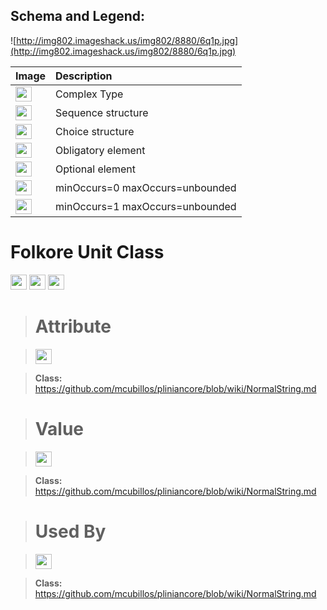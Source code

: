 <h2><b>Schema and Legend:</b></h2>


![http://img802.imageshack.us/img802/8880/6q1p.jpg](http://img802.imageshack.us/img802/8880/6q1p.jpg)

|Image|Description|
|:----|:----------|
|<img src='http://imageshack.us/a/img16/5397/multipleg.jpg' width='26' height='24' />|Complex Type|
|<img src='http://img6.imageshack.us/img6/1315/sequencej.jpg' width='26' height='24' />|Sequence structure|
|<img src='http://img266.imageshack.us/img266/2791/choice.jpg' width='26' height='24' />|Choice structure|
|<img src='http://img52.imageshack.us/img52/2777/elementkw.jpg' width='26' height='24' />|Obligatory element|
|<img src='http://img585.imageshack.us/img585/4808/optional.jpg' width='26' height='24' />|Optional element|
|<img src='http://img19.imageshack.us/img19/4356/infinitol.jpg' width='26' height='24' />|minOccurs=0 maxOccurs=unbounded|
|<img src='http://img198.imageshack.us/img198/6134/unoinfinito.jpg' width='26' height='24' />|minOccurs=1 maxOccurs=unbounded|

<h1><b>Folkore Unit Class</b></h1>

<img src='http://imageshack.us/a/img16/5397/multipleg.jpg' width='26' height='24' /> <img src='http://img6.imageshack.us/img6/1315/sequencej.jpg' width='26' height='24' /> <img src='http://img198.imageshack.us/img198/6134/unoinfinito.jpg' width='26' height='24' />

> # Attribute #

> <img src='http://img52.imageshack.us/img52/2777/elementkw.jpg' width='26' height='24' />

> <b>Class:</b> https://github.com/mcubillos/pliniancore/blob/wiki/NormalString.md


> # Value #

> <img src='http://img52.imageshack.us/img52/2777/elementkw.jpg' width='26' height='24' />

> <b>Class:</b> https://github.com/mcubillos/pliniancore/blob/wiki/NormalString.md

> # Used By #

> <img src='http://img52.imageshack.us/img52/2777/elementkw.jpg' width='26' height='24' />

> <b>Class:</b> https://github.com/mcubillos/pliniancore/blob/wiki/NormalString.md
